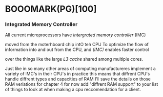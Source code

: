 <h1>BOOOMARK(PG)[100]</h1>

<h3>Integrated Memory Controller</h3>

<p>All current microprocessors have <em>intergrated memory controller</em> (IMC)</p>

<p>moved from the moterhboard chip intO teh CPU To optimize the flow of information into and out from the CPU, and <em>(IMC)</em> enables faster control</p>
<p>over the things like the large <em>L3 cache</em> shared among multiple cores.</p>

<p>Just like in so many other areas of computing manufactureres implement a variety of IMC's in their CPU's in practice this means that diffrent CPU's handle diffrent types and capacities of RAM I'll save the details on those RAM veriations for chapter 4 for now add "diffrent RAM support" to your list of things to look at when making a cpu reccomendation for a client.</p>
